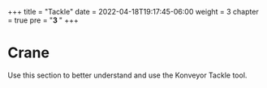 +++
title = "Tackle"
date = 2022-04-18T19:17:45-06:00
weight = 3
chapter = true
pre = "<b>3 </b>"
+++

# Crane

Use this section to better understand and use the Konveyor Tackle tool.
